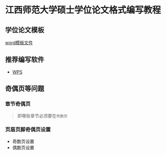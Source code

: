 # 江西师范大学硕士学位论文格式编写教程
## 学位论文模板
[word模板文件](./JXNU_master_essay_template.docx)
## 推荐编写软件
- [WPS](https://www.wps.cn/)
## 奇偶页等问题
### 章节奇偶页
> 即哪些章节必须要在`奇数页`
### 页眉页脚奇偶页设置
- 奇数页设置
- 偶数页设置